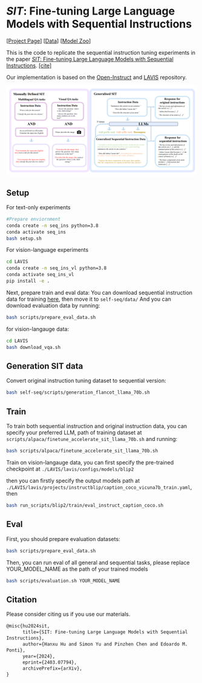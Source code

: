 # *SIT*: Fine-tuning Large Language Models with Sequential Instructions


 [[Project Page](https://seqit.github.io/)] [[Data](https://huggingface.co/EdinburghNLP/SeqIns)] [[Model Zoo](https://huggingface.co/collections/HanxuHU/seqinst-models-667536ee1192e834e9ae02d2)]

This is the code to replicate the sequential instruction tuning experiments in the paper [*SIT*: Fine-tuning Large Language Models with Sequential Instructions](https://arxiv.org/pdf/2403.07794). [[cite]](#citation)

Our implementation is based on the [Open-Instruct](https://github.com/allenai/open-instruct) and [LAVIS](https://github.com/salesforce/LAVIS/tree/main) repository.

![SIT](mainfig_preprint.jpg)

## Setup

For text-only experiments
```bash
#Prepare enviornment
conda create -n seq_ins python=3.8
conda activate seq_ins
bash setup.sh
```

For vision-language experiments
```bash
cd LAVIS
conda create -n seq_ins_vl python=3.8
conda activate seq_ins_vl
pip install -e .
```

Next, prepare train and eval data:
You can download sequential instruction data for training [here](https://huggingface.co/datasets/EdinburghNLP/SeqIns), then move it to `self-seq/data/`
And you can download evaluation data by running:
```bash
bash scripts/prepare_eval_data.sh
```
for vision-langauge data:
```bash
cd LAVIS
bash download_vqa.sh
```
## Generation SIT data
Convert original instruction tuning dataset to sequential version:

```bash
bash self-seq/scripts/generation_flancot_llama_70b.sh
```

## Train
To train both sequential instruction and original instruction data, you can specify your preferred LLM, path of training dataset at `scripts/alpaca/finetune_accelerate_sit_llama_70b.sh` and running:
```bash
bash scripts/alpaca/finetune_accelerate_sit_llama_70b.sh
```

Train on vision-langauge data, you can first specify the pre-trained checkpoint at `./LAVIS/lavis/configs/models/blip2`

then you can firstly specify the output models path at `./LAVIS/lavis/projects/instructblip/caption_coco_vicuna7b_train.yaml`, then 
```bash
bash run_scripts/blip2/train/eval_instruct_caption_coco.sh
```
## Eval
First, you should prepare evaluation datasets:

```bash
bash scripts/prepare_eval_data.sh
```

Then, you can run eval of all general and sequential tasks, please replace YOUR_MODEL_NAME as the path of your trained models

```bash
bash scripts/evaluation.sh YOUR_MODEL_NAME
```


## Citation
Please consider citing us if you use our materials.
```
@misc{hu2024sit,
      title={SIT: Fine-tuning Large Language Models with Sequential Instructions}, 
      author={Hanxu Hu and Simon Yu and Pinzhen Chen and Edoardo M. Ponti},
      year={2024},
      eprint={2403.07794},
      archivePrefix={arXiv},
}
```


